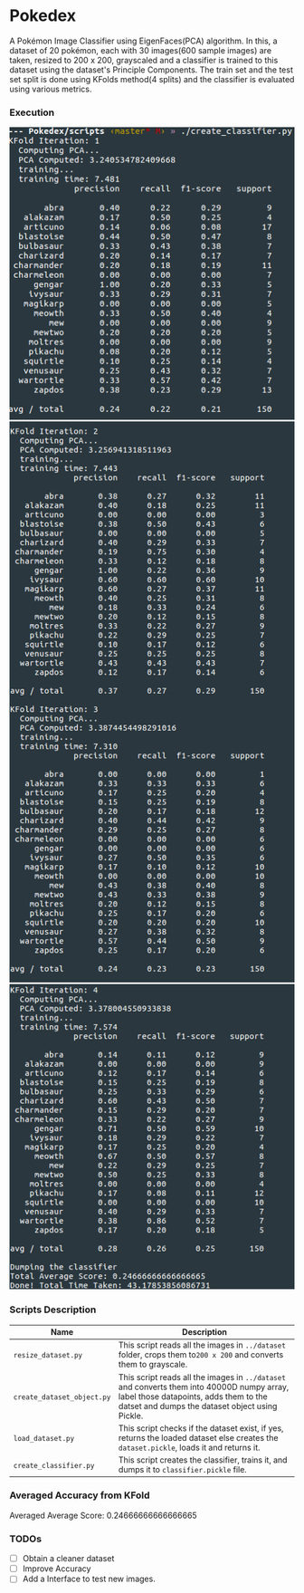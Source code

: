 # Pokedex
A Pokémon Image Classifier using EigenFaces(PCA) algorithm. In this, a dataset of
20 pokémon, each with 30 images(600 sample images) are taken, resized to 200 x 200,
grayscaled and a classifier is trained to this dataset using the dataset's Principle
Components. The train set and the test set split is done using KFolds method(4 splits) and the classifier is evaluated using various metrics.

### Execution
![](1.png)
![](2.png)
![](3.png)

### Scripts Description

|        Name         | Description |
|---------------------|-------------|
| `resize_dataset.py` | This script reads all the images in `../dataset` folder, crops them to`200 x 200` and converts them to grayscale. |
| `create_dataset_object.py` | This script reads all the images in `../dataset` and converts them into 40000D numpy array, label those datapoints, adds them to the datset and dumps the dataset object using Pickle. |
| `load_dataset.py` | This script checks if the dataset exist, if yes, returns the loaded dataset else creates the `dataset.pickle`, loads it and returns it. |
| `create_classifier.py` | This script creates the classifier, trains it, and dumps it to `classifier.pickle` file. |

### Averaged Accuracy from KFold
  Averaged Average Score: 0.24666666666666665

### TODOs
  - [ ] Obtain a cleaner dataset
  - [ ] Improve Accuracy
  - [ ] Add a Interface to test new images.
